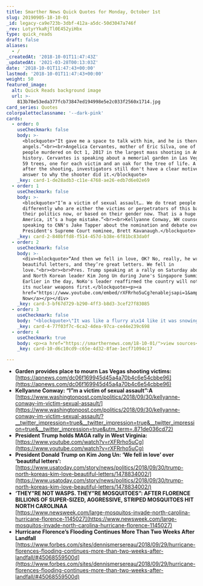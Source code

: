 ```yaml
---
title: Smarther News Quick Quotes for Monday, October 1st
slug: 20190905-18-10-01
_id: legacy-ca9e723b-3dbf-412a-a5dc-50d3047a746f
_rev: LotyrYkaRjTl0E452yiHbx
type: quick_reads
draft: false
aliases:
  - /
_createdAt: '2018-10-01T11:47:43Z'
_updatedAt: '2021-03-28T00:13:03Z'
date: '2018-10-01T11:47:43+00:00'
lastmod: '2018-10-01T11:47:43+00:00'
weight: 50
featured_image:
  alt: Quick Reads background image
  url: >-
    813b78e53eda377fcb73847ed194998e5e2c033f2560x1714.jpg
card_series: Quotes
colorpaletteclassname: '--dark-pink'
cards:
  - order: 0
    useCheckmark: false
    body: >-
      <blockquote>"It gave me a space to talk with him, and he is there with his
      angels.”<br><br>Angelica Cervantes, mother of Eric Silva, one of the 58
      people murdered on Oct 1, 2017 in the largest mass shooting in American
      history. Cervantes is speaking about a memorial garden in Las Vegas, with
      59 trees, one for each victim and an oak for the tree of life. A year
      after the shooting, investigators still don't have a clear motive or
      answer to why the shooter did it.</blockquote>
    _key: card-1-de28adb3-c11e-4768-ae26-edb7d6e02e69
  - order: 1
    useCheckmark: false
    body: >-
      <blockquote>"I’m a victim of sexual assault…. We do treat people
      differently who are either the victims or perpetrators of this based on
      their politics now, or based on their gender now. That is a huge mistake.
      America, it’s a huge mistake.”<br><br>Kellyanne Conway, WH counselor,
      speaking to CNN's Jake Tapper about the nomination and debate over the
      President's Supreme Court nominee, Brett Kavanaugh.</blockquote>
    _key: card-2-840bffd8-f514-457d-b38e-6f81bc83da0f
  - order: 2
    useCheckmark: false
    body: >-
      <div><blockquote>“And then we fell in love, OK? No, really, he wrote me
      beautiful letters, and they’re great letters. We fell in
      love."<br><br><br>Pres. Trump speaking at a rally on Saturday about how he
      and North Korean leader Kim Jong Un during June's Singapore Summit.
      Earlier in the day, NoKo's leader reaffirmed the country will not disarm
      its nuclear weapons first.</blockquote><p><a
      href="https://www.youtube.com/embed/rXFRrho5uCg?enablejsapi=1&amp;autoplay=1&amp;rel=0">Watch
      Now</a></p></div>
    _key: card-3-bf67d729-b290-4ff3-b8d3-3cef27f83085
  - order: 3
    useCheckmark: false
    body: "<blockquote>\"It was like a flurry a\x14 like it was snowing mosquitoes… I waited for them to calm down before I grabbed the kids and the ran into the house.\"<br><br>Cassie Vadovsky speaking to her local news station in North Carolina. Flooding from Hurricane Florence continues in North &amp; South Carolina; one of the side effects is mosquitos, including one type that grows 3x the average size.</blockquote>"
    _key: card-4-77f03f7c-6ca2-4dea-97ca-ce44e239c698
  - order: 4
    useCheckmark: true
    body: <p><a href="https://smarthernews.com/18-10-01/">view sources</a></p>
    _key: card-10-d6c10cd9-c65e-4d32-8fae-1ecf71094c17

---
```

* **Garden provides place to mourn Las Vegas shooting victims:**  
[https://apnews.com/dc06f169945d45a4a70b4c6e54cbbe96](https://apnews.com/dc06f169945d45a4a70b4c6e54cbbe96)
* **Kellyanne Conway: “I”m a victim of sexual assault”:A**  
[https://www.washingtonpost.com/politics/2018/09/30/kellyanne-conway-im-victim-sexual-assault/](https://www.washingtonpost.com/politics/2018/09/30/kellyanne-conway-im-victim-sexual-assault/?__twitter_impression=true&__twitter_impression=true&__twitter_impression=true&__twitter_impression=true&utm_term=.871de036cd72)
* **President Trump holds MAGA rally in West Virginia:**  
[https://www.youtube.com/watch?v=rXFRrho5uCg](https://www.youtube.com/watch?v=rXFRrho5uCg)
* **President Donald Trump on Kim Jong Un: ‘We fell in love’ over ‘beautiful letters’:** [https://www.usatoday.com/story/news/politics/2018/09/30/trump-north-koreas-kim-love-beautiful-letters/1478834002/](https://www.usatoday.com/story/news/politics/2018/09/30/trump-north-koreas-kim-love-beautiful-letters/1478834002/)
* **‘THEY”RE NOT WASPS. THEY”RE MOSQUITOES”: AFTER FLORENCE BILLIONS OF SUPER-SIZED, AGGRESSIVE, STRIPED MOSQUITOES HIT NORTH CAROLINAA**  
[https://www.newsweek.com/large-mosquitos-invade-north-carolina-hurricane-florence-1145027](https://www.newsweek.com/large-mosquitos-invade-north-carolina-hurricane-florence-1145027)
* **Hurricane Florence’s Flooding Continues More Than Two Weeks After Landfall**  
[https://www.forbes.com/sites/dennismersereau/2018/09/29/hurricane-florences-flooding-continues-more-than-two-weeks-after-landfall/#45068559500d](https://www.forbes.com/sites/dennismersereau/2018/09/29/hurricane-florences-flooding-continues-more-than-two-weeks-after-landfall/#45068559500d)